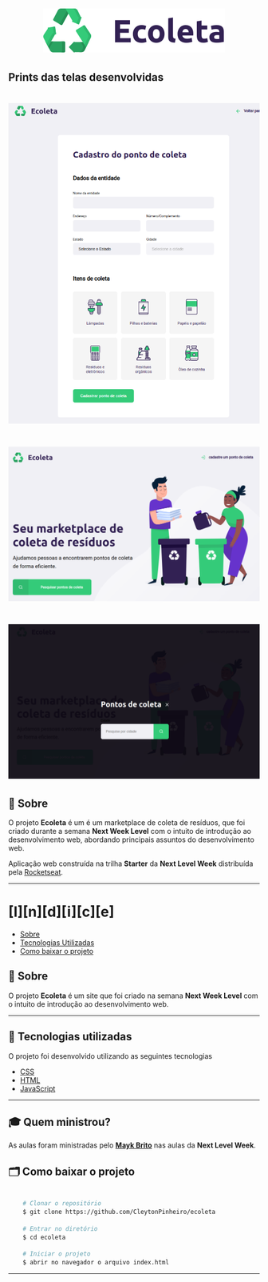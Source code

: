
<h1 align="center">
    <img src="/assets/logo.svg">
</h1>

## Prints das telas desenvolvidas

<h1>
    <img src="public/prints/form.png">
</h1>

<h1>
    <img src="public/prints/home.png">
</h1>

<h1>
    <img src="public/prints/modal.png">
</h1>

## 🔖 Sobre

O projeto **Ecoleta** é um é um marketplace de coleta de resíduos, que foi criado durante a semana **Next Week Level** com o intuito de introdução ao desenvolvimento web, abordando principais assuntos do desenvolvimento web.

Aplicação web construída na trilha <strong>Starter</strong> da <strong>Next Level Week</strong> distribuída pela [Rocketseat](https://rocketseat.com.br/).

---

# [I][n][d][i][c][e]

- [Sobre](#-sobre)
- [Tecnologias Utilizadas](#-tecnologias-utilizadas)
- [Como baixar o projeto](#-como-baixar-o-projeto)

## 🔖 Sobre

O projeto **Ecoleta** é um site que foi criado na semana **Next Week Level** com o intuito de introdução ao desenvolvimento web.

---

## 🚀 Tecnologias utilizadas

O projeto foi desenvolvido utilizando as seguintes tecnologias

- [CSS](https://developer.mozilla.org/pt-BR/docs/Web/CSS)
- [HTML](https://developer.mozilla.org/pt-BR/docs/Web/HTML)
- [JavaScript](https://developer.mozilla.org/pt-BR/docs/Aprender/JavaScript)

---

## 🎓 Quem ministrou?

As aulas foram ministradas pelo **[Mayk Brito](https://github.com/maykbrito)** nas aulas da **Next Level Week**.


## 🗂 Como baixar o projeto

```bash

    # Clonar o repositório
    $ git clone https://github.com/CleytonPinheiro/ecoleta

    # Entrar no diretório
    $ cd ecoleta

    # Iniciar o projeto
    $ abrir no navegador o arquivo index.html
```

---


